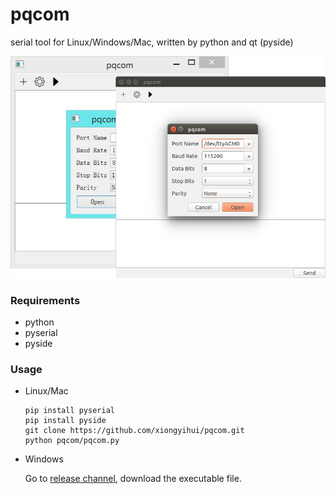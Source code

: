 pqcom
=====

serial tool for Linux/Windows/Mac, written by python and qt (pyside)

![pqcom](img/pqcom.png)

### Requirements

-	python
-	pyserial
-	pyside

### Usage

-	Linux/Mac

	```
	pip install pyserial
	pip install pyside
	git clone https://github.com/xiongyihui/pqcom.git
	python pqcom/pqcom.py
	```

-	Windows

	Go to [release channel](https://github.com/xiongyihui/pqcom/releases), download the executable file.

